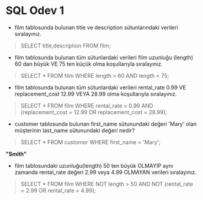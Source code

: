 # SQL Odev 1

- film tablosunda bulunan title ve description sütunlarındaki verileri sıralayınız.

>SELECT title,description FROM film;


- film tablosunda bulunan tüm sütunlardaki verileri film uzunluğu (length) 60 dan büyük VE 75 ten küçük olma koşullarıyla sıralayınız.

>SELECT * FROM film WHERE length > 60 AND length < 75;


-  film tablosunda bulunan tüm sütunlardaki verileri rental_rate 0.99 VE replacement_cost 12.99 VEYA 28.99 olma koşullarıyla sıralayınız.

>SELECT * FROM film WHERE rental_rate = 0.99 AND (replacement_cost = 12.99 OR replacement_cost = 28.99);


- customer tablosunda bulunan first_name sütunundaki değeri 'Mary' olan müşterinin last_name sütunundaki değeri nedir? 

>SELECT * FROM customer WHERE first_name = 'Mary'; 

**"Smith"**


- film tablosundaki uzunluğu(length) 50 ten büyük OLMAYIP aynı zamanda rental_rate değeri 2.99 veya 4.99 OLMAYAN verileri sıralayınız.

>SELECT * FROM film WHERE NOT length > 50 AND NOT (rental_rate = 2.99 OR rental_rate = 4.99);
